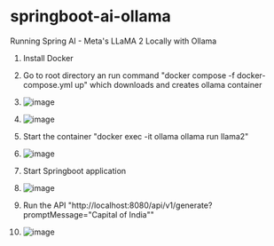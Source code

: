 # springboot-ai-ollama
Running Spring AI - Meta's LLaMA 2 Locally with Ollama

1. Install Docker
2. Go to root directory an run command "docker compose -f docker-compose.yml up" which downloads and creates ollama container

3. ![image](https://github.com/user-attachments/assets/4d1c8030-fa59-41af-87ac-135e4040c145)

4. ![image](https://github.com/user-attachments/assets/6ded335d-972c-441a-a3e9-4b03c9e61db4)

5. Start the container "docker exec -it ollama ollama run llama2"

6. ![image](https://github.com/user-attachments/assets/978b377a-fe6e-4d15-8c3f-8ebb8466abe4)

7. Start Springboot application
8. ![image](https://github.com/user-attachments/assets/e4c69e51-6702-48a5-a5b9-4d1036f95fda)

9. Run the API "http://localhost:8080/api/v1/generate?promptMessage="Capital of India""

10. ![image](https://github.com/user-attachments/assets/8fd7581e-bc0d-474e-b141-84effbf1b551)








